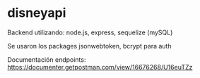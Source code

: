 # disneyapi

Backend utilizando: node.js, express, sequelize (mySQL)


Se usaron los packages jsonwebtoken, bcrypt para auth


Documentación endpoints: https://documenter.getpostman.com/view/16676268/U16euTZz




